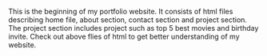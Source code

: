 This is the beginning of my portfolio website.
It consists of html files describing home file, about section, contact section and project section.
The project section includes project such as top 5 best movies and birthday invite.
Check out above flies of html to get better understanding of my website.
